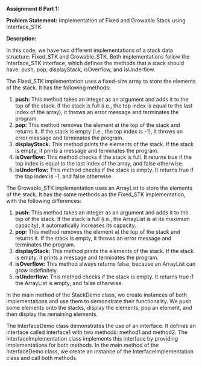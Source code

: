 **Assignment 6 Part 1:**

**Problem Statement:** Implementation of Fixed and Growable Stack using Interface\_STK

**Descrption:**

In this code, we have two different implementations of a stack data structure: Fixed\_STK and Growable\_STK. Both implementations follow the Interface\_STK interface, which defines the methods that a stack should have: push, pop, displayStack, isOverflow, and isUnderflow.

The Fixed\_STK implementation uses a fixed-size array to store the elements of the stack. It has the following methods:

1. **push:** This method takes an integer as an argument and adds it to the top of the stack. If the stack is full (i.e., the top index is equal to the last index of the array), it throws an error message and terminates the program.
2. **pop:** This method removes the element at the top of the stack and returns it. If the stack is empty (i.e., the top index is -1), it throws an error message and terminates the program.
3. **displayStack:** This method prints the elements of the stack. If the stack is empty, it prints a message and terminates the program.
4. **isOverflow:** This method checks if the stack is full. It returns true if the top index is equal to the last index of the array, and false otherwise.
5. **isUnderflow:** This method checks if the stack is empty. It returns true if the top index is -1, and false otherwise.

The Growable\_STK implementation uses an ArrayList to store the elements of the stack. It has the same methods as the Fixed\_STK implementation, with the following differences:

1. **push:** This method takes an integer as an argument and adds it to the top of the stack. If the stack is full (i.e., the ArrayList is at its maximum capacity), it automatically increases its capacity.
2. **pop:** This method removes the element at the top of the stack and returns it. If the stack is empty, it throws an error message and terminates the program.
3. **displayStack:** This method prints the elements of the stack. If the stack is empty, it prints a message and terminates the program.
4. **isOverflow:** This method always returns false, because an ArrayList can grow indefinitely.
5. **isUnderflow:** This method checks if the stack is empty. It returns true if the ArrayList is empty, and false otherwise.

In the main method of the StackDemo class, we create instances of both implementations and use them to demonstrate their functionality. We push some elements onto the stacks, display the elements, pop an element, and then display the remaining elements.

The InterfaceDemo class demonstrates the use of an interface. It defines an interface called Interface1 with two methods: method1 and method2. The InterfaceImplementation class implements this interface by providing implementations for both methods. In the main method of the InterfaceDemo class, we create an instance of the InterfaceImplementation class and call both methods.
